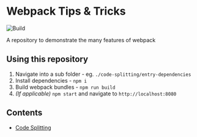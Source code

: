 # Webpack Tips & Tricks
![Build](https://github.com/UsainBloot/webpack-tips-and-tricks/workflows/CI/badge.svg?branch=master&event=push)

A repository to demonstrate the many features of webpack

## Using this repository

1. Navigate into a sub folder - eg. `./code-splitting/entry-dependencies`
2. Install dependencies - `npm i`
3. Build webpack bundles - `npm run build`
4. _(If applicable)_ `npm start` and navigate to `http://localhost:8080`

## Contents

- [Code Splitting](./code-splitting)
